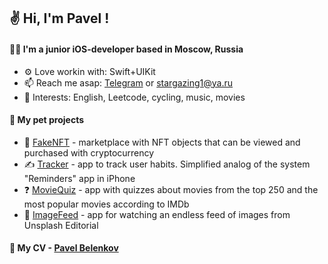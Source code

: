 ## ✌️ Hi, I'm Pavel !

#### 🧑‍💻 I'm a junior iOS-developer based in Moscow, Russia

- ⚙️ Love workin with: Swift+UIKit
- 📫 Reach me asap: <a href="https://t.me/paulkow/">Telegram</a> or [stargazing1@ya.ru](mailto:stargazing1@ya.ru)
- 🌱 Interests: English, Leetcode, cycling, music, movies

#### 🫶 My pet projects

- 🛒 [FakeNFT](https://github.com/pavelbelenkow/iOS-FakeNFT/tree/develop) - marketplace with NFT objects that can be viewed and purchased with cryptocurrency
- ✍️ [Tracker](https://github.com/pavelbelenkow/Tracker) - app to track user habits. Simplified analog of the system "Reminders" app in iPhone
- ❓ [MovieQuiz](https://github.com/pavelbelenkow/MovieQuiz-ios) - app with quizzes about movies from the top 250 and the most popular movies according to IMDb
- 📸 [ImageFeed](https://github.com/pavelbelenkow/ImageFeed) - app for watching an endless feed of images from Unsplash Editorial

#### 🔖 My CV - [Pavel Belenkov](https://pavelbelenkow.notion.site/Pavel-Belenkov-3282315ae4274f468460d69d72551a74?pvs=4)
